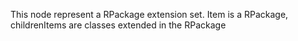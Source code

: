 This node represent a RPackage extension set. Item is a RPackage, childrenItems are classes extended in the RPackage
